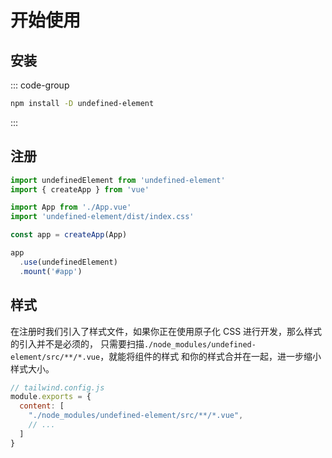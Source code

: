 # 开始使用

## 安装

::: code-group
  ```bash [npm]
  npm install -D undefined-element
  ```
:::

## 注册

```js
import undefinedElement from 'undefined-element'
import { createApp } from 'vue'

import App from './App.vue'
import 'undefined-element/dist/index.css'

const app = createApp(App)

app
  .use(undefinedElement)
  .mount('#app')
```

## 样式

在注册时我们引入了样式文件，如果你正在使用原子化 CSS 进行开发，那么样式的引入并不是必须的，
只需要扫描`./node_modules/undefined-element/src/**/*.vue`，就能将组件的样式
和你的样式合并在一起，进一步缩小样式大小。

```js
// tailwind.config.js
module.exports = {
  content: [
    "./node_modules/undefined-element/src/**/*.vue",
    // ...
  ]
}
```

